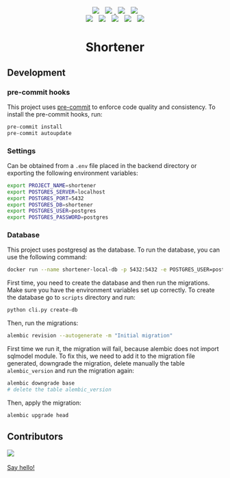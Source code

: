 <!-- Logo -->
<!-- <p align="center">
  <a href="https://www.freepik.com/icon/pill_5419351"><img width="256" height="256" src="https://raw.githubusercontent.com/maekind/shortener/main/logo.png"></a>
</p> -->
<!-- Shields -->
<p align="center">
<a href="https://github.com/maekind/shortener"><img src="https://img.shields.io/github/actions/workflow/status/maekind/shortener/.github%2Fworkflows%2Ftesting.yaml?label=tests&color=green" hspace="5"></a>
<a href="https://codecov.io/gh/maekind/shortener"><img src="https://codecov.io/gh/maekind/shortener/graph/badge.svg?token=JcGna50uJL" hspace="5"/>
 </a>
<a href="https://github.com/maekind/shortener/releases"><img src="https://img.shields.io/github/actions/workflow/status/maekind/shortener/.github%2Fworkflows%2Frelease.yaml?label=package&color=green" hspace="5"></a>
<a href="https://pypi.org/project/shortener"><img src="https://img.shields.io/github/v/release/maekind/shortener?color=blue&label=pypi latest" hspace="5"></a>
<br>
<a href="https://github.com/maekind/shortener/blob/main/LICENSE"><img src="https://img.shields.io/badge/License-MIT-orange.svg" hspace="5"></a>
<a href="https://github.com/maekind/shortener"><img src="https://img.shields.io/github/repo-size/maekind/shortener?color=red" hspace="5"></a>
<a href="https://github.com/maekind/shortener"><img src="https://img.shields.io/github/last-commit/maekind/shortener?color=black" hspace="5"></a>
<a href="https://www.python.org/downloads/"><img src="https://img.shields.io/github/languages/top/maekind/shortener?color=darkgreen" hspace="5"></a>
<a href="https://www.python.org/downloads/"><img src="https://img.shields.io/badge/python%20version-%3E3.12-lightblue" hspace="5"></a>
</p>

<h1 align="center">Shortener</h1>

## Development

### pre-commit hooks

This project uses [pre-commit](https://pre-commit.com/) to enforce code quality and consistency.
To install the pre-commit hooks, run:

```bash
pre-commit install
pre-commit autoupdate
```

### Settings

Can be obtained from a `.env` file placed in the backend directory or exporting the following environment variables:

```bash
export PROJECT_NAME=shortener
export POSTGRES_SERVER=localhost
export POSTGRES_PORT=5432
export POSTGRES_DB=shortener
export POSTGRES_USER=postgres
export POSTGRES_PASSWORD=postgres
```

### Database

This project uses postgresql as the database. To run the database, you can use the following command:

```bash
docker run --name shortener-local-db -p 5432:5432 -e POSTGRES_USER=postgres -e POSTGRES_PASSWORD=postgres -d postgres:latest
```

First time, you need to create the database and then run the migrations.
Make sure you have the environment variables set up correctly.
To create the database go to `scripts` directory and run:

```bash
python cli.py create-db
```

Then, run the migrations:

```bash
alembic revision --autogenerate -m "Initial migration"
```

First time we run it, the migration will fail, because alembic does not import sqlmodel module. To fix this,
we need to add it to the migration file generated, downgrade the migration, delete manually the table `alembic_version`
and run the migration again:

```bash
alembic downgrade base
# delete the table alembic_version
```

Then, apply the migration:

```bash
alembic upgrade head
```

## Contributors

<a href="https://github.com/maekind/shortener/graphs/contributors">
  <img src="https://contrib.rocks/image?repo=maekind/shortener" />
</a>
<br/>
<br/>
<a href="mailto:marco@marcoespinosa.com"> Say hello!</a>
